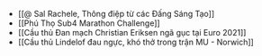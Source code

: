 - [[@ Sal Rachele, Thông điệp từ các Đấng Sáng Tạo]]
- [[Phú Thọ Sub4 Marathon Challenge]]
- [[Cầu thủ Đan mạch Christian Eriksen ngã gục tại Euro 2021]]
- [[Cầu thủ Lindelof đau ngực, khó thở trong trận MU - Norwich]]
